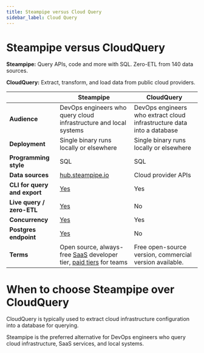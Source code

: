```yaml
---
title: Steampipe versus Cloud Query
sidebar_label: Cloud Query
---
```


# Steampipe versus CloudQuery


**Steampipe:** Query APIs, code and more with SQL. Zero-ETL from 140 data sources.


**CloudQuery:** Extract, transform, and load data from public cloud providers.



 | | **Steampipe** | **CloudQuery** | 
| --- | --- | --- |
| **Audience** | DevOps engineers who query cloud infrastructure and local systems | DevOps engineers who extract cloud infrastructure data into a database |
| **Deployment** | Single binary runs locally or elsewhere | Single binary runs locally or elsewhere |
| **Programming style** | SQL | SQL |
| **Data sources** | <a href="http://hub.steampipe.io" target="_blank">hub.steampipe.io</a> | Cloud provider APIs |
| **CLI for query and export** | <a href="https://powerpipe.io/docs/reference/cli" target="_blank">Yes</a> | Yes |
| **Live query / zero-ETL** | <a href="https://github.com/turbot/steampipe" target="_blank">Yes</a> | No |
| **Concurrency** | <a href="https://aws.amazon.com/blogs/opensource/querying-aws-at-scale-across-apis-regions-and-accounts/" target="_blank">Yes</a> | Yes |
| **Postgres endpoint** | <a href="https://steampipe.io/docs/managing/service" target="_blank">Yes</a> | No |
| **Terms** | Open source, always-free <a href="http://pipes.turbot.com" target="_blank">SaaS</a> developer tier, <a href="https://turbot.com/pipes/pricing" target="_blank">paid tiers</a> for teams | Free open-source version, commercial version available. |

# When to choose Steampipe over CloudQuery

CloudQuery is typically used to extract cloud infrastructure configuration into a database for querying.

  
Steampipe is the preferred alternative for DevOps engineers who query cloud infrastructure, SaaS services, and local systems. 

